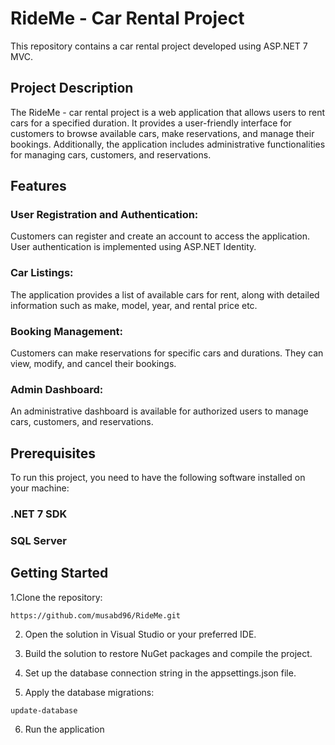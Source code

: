 # RideMe - Car Rental Project
This repository contains a car rental project developed using ASP.NET 7 MVC.

## Project Description
The RideMe - car rental project is a web application that allows users to rent cars for a specified duration. 
It provides a user-friendly interface for customers to browse available cars, 
make reservations, and manage their bookings. 
Additionally, the application includes administrative functionalities for managing cars, customers, and reservations.

## Features
### User Registration and Authentication: 
Customers can register and create an account to access the application. User authentication is implemented using ASP.NET Identity.
### Car Listings: 
The application provides a list of available cars for rent, along with detailed information such as make, model, year, and rental price etc.
### Booking Management: 
Customers can make reservations for specific cars and durations. They can view, modify, and cancel their bookings.
### Admin Dashboard: 
An administrative dashboard is available for authorized users to manage cars, customers, and reservations.

## Prerequisites
To run this project, you need to have the following software installed on your machine:
### .NET 7 SDK
### SQL Server

## Getting Started
1.Clone the repository:
```
https://github.com/musabd96/RideMe.git
```
2. Open the solution in Visual Studio or your preferred IDE.

3. Build the solution to restore NuGet packages and compile the project.

4. Set up the database connection string in the appsettings.json file.

5. Apply the database migrations:
```
update-database
```
6. Run the application



